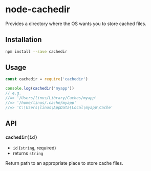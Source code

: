 # node-cachedir

Provides a directory where the OS wants you to store cached files.

## Installation

```sh
npm install --save cachedir
```

## Usage

```javascript
const cachedir = require('cachedir')

console.log(cachedir('myapp'))
// e.g.
//=> '/Users/linus/Library/Caches/myapp'
//=> '/home/linus/.cache/myapp'
//=> 'C:\Users\linus\AppData\Local\myapp\Cache'
```

## API

### `cachedir(id)`

- `id` (`string`, required)
- returns `string`

Return path to an appropriate place to store cache files.
